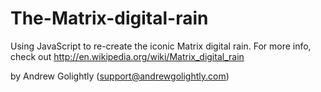 The-Matrix-digital-rain
=======================

Using JavaScript to re-create the iconic Matrix digital rain.
For more info, check out http://en.wikipedia.org/wiki/Matrix_digital_rain

by Andrew Golightly (support@andrewgolightly.com)
